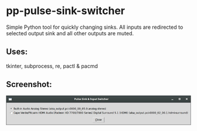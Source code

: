 # pp-pulse-sink-switcher
Simple Python tool for quickly changing sinks. All inputs are redirected to selected output sink and all other outputs are muted.

## Uses:
tkinter, subprocess, re, pactl & pacmd

## Screenshot:
![screenshot](screenshot.jpg "Screenshot")
